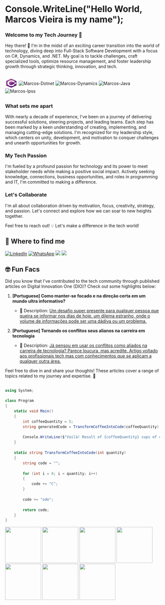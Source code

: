 # Console.WriteLine("Hello World, Marcos Vieira is my name");

### Welcome to my Tech Journey 🚀
Hey there! 👋 I'm in the midst of an exciting career transition into the world of technology, diving deep into Full-Stack Software Development with a focus on C#, Dynamics, and .NET. My goal is to tackle challenges, craft specialized tools, optimize resource management, and foster leadership growth through strategic thinking, innovation, and tech.

<div style="display: inline_block"><br>
  <img align="center" alt="Marcos-Csharp" height="30" width="40" src="https://raw.githubusercontent.com/devicons/devicon/master/icons/csharp/csharp-original.svg">
  <img align="center" alt="Marcos-Dotnet" height="30" width="40" src="https://upload.wikimedia.org/wikipedia/commons/7/7d/Microsoft_.NET_logo.svg">
  <img align="center" alt="Marcos-Dynamics" height="30" width="40" src="https://upload.wikimedia.org/wikipedia/commons/e/e7/Dynamics365-color.svg">
  <img align="center" alt="Marcos-Java" height="38" width="40" src="https://cdn.jsdelivr.net/gh/devicons/devicon/icons/java/java-original.svg">
  <img align="center" alt="Marcos-Ipss" height="34" width="40" src="https://cdn.jsdelivr.net/gh/devicons/devicon/icons/spss/spss-original.svg">   
</div>

##

### What sets me apart
With nearly a decade of experience, I've been on a journey of delivering successful solutions, steering projects, and leading teams. Each step has been marked by a keen understanding of creating, implementing, and managing cutting-edge solutions. I'm recognized for my leadership style, which centers on unity, development, and motivation to conquer challenges and unearth opportunities for growth.

### My Tech Passion
I'm fueled by a profound passion for technology and its power to meet stakeholder needs while making a positive social impact. Actively seeking knowledge, connections, business opportunities, and roles in programming and IT, I'm committed to making a difference.

### Let's Collaborate
I'm all about collaboration driven by motivation, focus, creativity, strategy, and passion. Let's connect and explore how we can soar to new heights together.

Feel free to reach out! 💡 Let's make a difference in the tech world!

##

## 🔎 Where to find me

[![LinkedIn](https://img.shields.io/badge/LinkedIn-0077B5?style=for-the-badge&logo=linkedin&logoColor=white)](https://www.linkedin.com/in/amarcosbvieira)
<a href="mailto:amarcosbvieira@gmail.com">
[![WhatsApp](https://img.shields.io/badge/WhatsApp-25D366?style=for-the-badge&logo=whatsapp&logoColor=white)](https://wa.me/qr/GI5IJ4FFOX25N1)
<img src="https://img.shields.io/badge/Gmail-D14836?style=for-the-badge&logo=gmail&logoColor=white"/>
</a>
[<img src="https://hermes.digitalinnovation.one/assets/diome/logo-full.svg" width="70">](https://www.dio.me/users/amarcosbvieira)

##

## 🤓 Fun Facs

Did you know that I've contributed to the tech community through published articles on Digital Innovation One (DIO)? Check out some highlights below:

1. **[Portuguese] Como manter-se focado e na direção certa em um mundo ultra informativo?**
   - 📝 Description: [Um desafio super presente para qualquer pessoa que queira se informar nos dias de hoje.
um dilema estranho, onde o volume de informações pode ser uma dádiva ou um problema.](https://www.dio.me/articles/como-manter-se-focado-e-na-direcao-certa-em-um-mundo-ultra-informativo)

2. **[Portuguese] Tornando os conflitos seus alianos na carreira em tecnologia**
   - 📝 Description: [Já pensou em usar os conflitos como aliados na carreira de tecnologia? Parece loucura, mas acredite. Artigo voltado aos profissionais tech mas com conhecimentos que se aplicam a qualquer outra área.](https://www.dio.me/articles/tornando-os-conflitos-seus-melhores-aliados-na-carreira-em-tecnologia)

Feel free to dive in and share your thoughts! These articles cover a range of topics related to my journey and expertise. 🚀

##

```csharp
using System;

class Program
{
    static void Main()
    {
        int coffeeQuantity = 5;
        string generatedCode = TransformCoffeeIntoCode(coffeeQuantity);

        Console.WriteLine($"Voilà! Result of {coffeeQuantity} cups of coffee: {generatedCode}");
    }

    static string TransformCoffeeIntoCode(int quantity)
    {
        string code = "";

        for (int i = 0; i < quantity; i++)
        {
            code += "C";
        }

        code += "ode";

        return code;
    }
}
```
<img src="https://media.giphy.com/media/SXxI9NlwvYiY3bRsck/giphy.gif" width="117" height="117">    <img src="https://media.giphy.com/media/SXxI9NlwvYiY3bRsck/giphy.gif" width="117" height="117">    <img src="https://media.giphy.com/media/SXxI9NlwvYiY3bRsck/giphy.gif" width="117" height="117">    <img src="https://media.giphy.com/media/SXxI9NlwvYiY3bRsck/giphy.gif" width="117" height="117">    <img src="https://media.giphy.com/media/SXxI9NlwvYiY3bRsck/giphy.gif" width="117" height="117">    <img src="https://media.giphy.com/media/SXxI9NlwvYiY3bRsck/giphy.gif" width="117" height="117">    <img src="https://media.giphy.com/media/SXxI9NlwvYiY3bRsck/giphy.gif" width="117" height="117">



